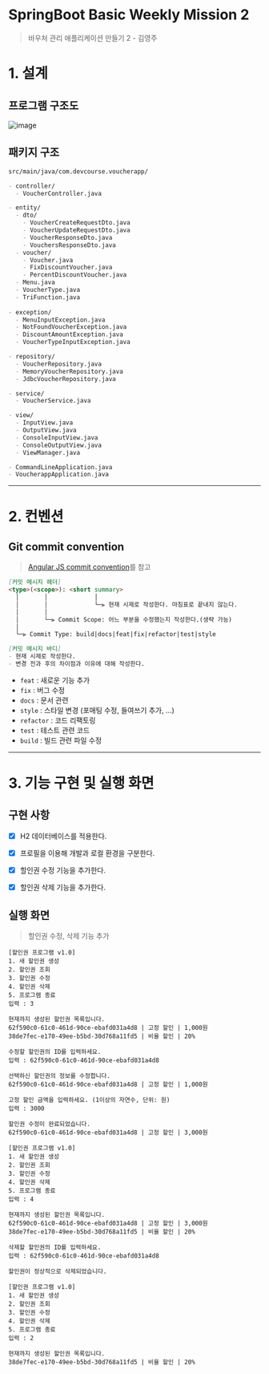 # SpringBoot Basic Weekly Mission 2
> 바우처 관리 애플리케이션 만들기 2 - 김영주

# 1. 설계
## 프로그램 구조도

![image](https://github.com/prgrms-be-devcourse/springboot-basic/assets/49775540/1b4f4d03-b56b-4c2a-9cf6-410db2bdffb7)



## 패키지 구조

```markdown
src/main/java/com.devcourse.voucherapp/

- controller/
  - VoucherController.java

- entity/
  - dto/
    - VoucherCreateRequestDto.java
    - VoucherUpdateRequestDto.java
    - VoucherResponseDto.java
    - VouchersResponseDto.java
  - voucher/
    - Voucher.java
    - FixDiscountVoucher.java
    - PercentDiscountVoucher.java
  - Menu.java
  - VoucherType.java
  - TriFunction.java
  
- exception/
  - MenuInputException.java
  - NotFoundVoucherException.java
  - DiscountAmountException.java
  - VoucherTypeInputException.java

- repository/
  - VoucherRepository.java
  - MemoryVoucherRepository.java
  - JdbcVoucherRepository.java

- service/
  - VoucherService.java

- view/
  - InputView.java
  - OutputView.java
  - ConsoleInputView.java
  - ConsoleOutputView.java
  - ViewManager.java

- CommandLineApplication.java
- VoucherappApplication.java
```



------

# 2. 컨벤션

## Git commit convention

> [Angular JS commit convention](https://velog.io/@outstandingboy/Git-커밋-메시지-규약-정리-the-AngularJS-commit-conventions)를 참고

```markdown
[커밋 메시지 헤더]
<type>(<scope>): <short summary>
  │       │             │
  │       │             └─⫸ 현재 시제로 작성한다. 마침표로 끝내지 않는다.
  │       │
  │       └─⫸ Commit Scope: 어느 부분을 수정했는지 작성한다.(생략 가능)
  │
  └─⫸ Commit Type: build|docs|feat|fix|refactor|test|style

[커밋 메시지 바디]
- 현재 시제로 작성한다.
- 변경 전과 후의 차이점과 이유에 대해 작성한다.
```

- `feat` : 새로운 기능 추가
- `fix` : 버그 수정
- `docs` : 문서 관련
- `style` : 스타일 변경 (포매팅 수정, 들여쓰기 추가, …)
- `refactor` : 코드 리팩토링
- `test` : 테스트 관련 코드
- `build` : 빌드 관련 파일 수정



------

# 3. 기능 구현 및 실행 화면

## 구현 사항

- [x]  H2 데이터베이스를 적용한다.
- [x]  프로필을 이용해 개발과 로컬 환경을 구분한다.
- [x]  할인권 수정 기능을 추가한다.
- [x]  할인권 삭제 기능을 추가한다.



## 실행 화면

> 할인권 수정, 삭제 기능 추가

```
[할인권 프로그램 v1.0]
1. 새 할인권 생성
2. 할인권 조회
3. 할인권 수정
4. 할인권 삭제
5. 프로그램 종료
입력 : 3

현재까지 생성된 할인권 목록입니다.
62f590c0-61c0-461d-90ce-ebafd031a4d8 | 고정 할인 | 1,000원
38de7fec-e170-49ee-b5bd-30d768a11fd5 | 비율 할인 | 20%

수정할 할인권의 ID를 입력하세요.
입력 : 62f590c0-61c0-461d-90ce-ebafd031a4d8

선택하신 할인권의 정보를 수정합니다.
62f590c0-61c0-461d-90ce-ebafd031a4d8 | 고정 할인 | 1,000원

고정 할인 금액을 입력하세요. (1이상의 자연수, 단위: 원)
입력 : 3000

할인권 수정이 완료되었습니다.
62f590c0-61c0-461d-90ce-ebafd031a4d8 | 고정 할인 | 3,000원

[할인권 프로그램 v1.0]
1. 새 할인권 생성
2. 할인권 조회
3. 할인권 수정
4. 할인권 삭제
5. 프로그램 종료
입력 : 4

현재까지 생성된 할인권 목록입니다.
62f590c0-61c0-461d-90ce-ebafd031a4d8 | 고정 할인 | 3,000원
38de7fec-e170-49ee-b5bd-30d768a11fd5 | 비율 할인 | 20%

삭제할 할인권의 ID를 입력하세요.
입력 : 62f590c0-61c0-461d-90ce-ebafd031a4d8

할인권이 정상적으로 삭제되었습니다.

[할인권 프로그램 v1.0]
1. 새 할인권 생성
2. 할인권 조회
3. 할인권 수정
4. 할인권 삭제
5. 프로그램 종료
입력 : 2

현재까지 생성된 할인권 목록입니다.
38de7fec-e170-49ee-b5bd-30d768a11fd5 | 비율 할인 | 20%
```
